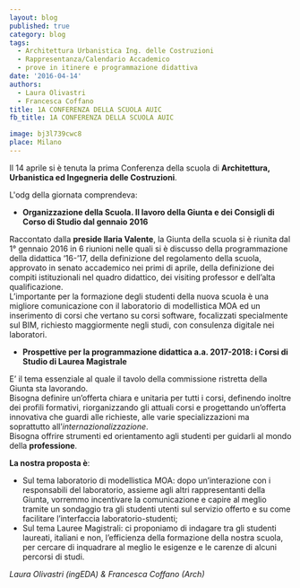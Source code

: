 ```yaml
---
layout: blog
published: true
category: blog
tags:
  - Architettura Urbanistica Ing. delle Costruzioni
  - Rappresentanza/Calendario Accademico
  - prove in itinere e programmazione didattiva
date: '2016-04-14'
authors:
  - Laura Olivastri
  - Francesca Coffano
title: 1A CONFERENZA DELLA SCUOLA AUIC
fb_title: 1A CONFERENZA DELLA SCUOLA AUIC

image: bj3l739cwc8
place: Milano
---
```


Il 14 aprile si è tenuta la prima Conferenza della scuola di **Architettura, Urbanistica ed Ingegneria delle Costruzioni**.

L'odg della giornata comprendeva:

*   **Organizzazione della Scuola. Il lavoro della Giunta e dei Consigli di Corso di Studio dal gennaio 2016**

Raccontato dalla **preside Ilaria Valente**, la Giunta della scuola si è riunita dal 1° gennaio 2016 in 6 riunioni nelle quali si è discusso della programmazione della didattica ‘16-’17, della definizione del regolamento della scuola, approvato in senato accademico nei primi di aprile, della definizione dei compiti istituzionali nel quadro didattico, dei visiting professor e dell’alta qualificazione.  
L’importante per la formazione degli studenti della nuova scuola è una migliore comunicazione con il laboratorio di modellistica MOA ed un inserimento di corsi che vertano su corsi software, focalizzati specialmente sul BIM, richiesto maggiormente negli studi, con consulenza digitale nei laboratori.

*   **Prospettive per la programmazione didattica a.a. 2017-2018: i Corsi di Studio di Laurea Magistrale**

E’ il tema essenziale al quale il tavolo della commissione ristretta della Giunta sta lavorando.  
Bisogna definire un’offerta chiara e unitaria per tutti i corsi, definendo inoltre dei profili formativi, riorganizzando gli attuali corsi e progettando un’offerta innovativa che guardi alle richieste, alle varie specializzazioni ma soprattutto all’_internazionalizzazione_.  
Bisogna offrire strumenti ed orientamento agli studenti per guidarli al mondo della **professione**. 

**La nostra proposta è**:

*   Sul tema laboratorio di modellistica MOA: dopo un’interazione con i responsabili del laboratorio, assieme agli altri rappresentanti della Giunta, vorremmo incentivare la comunicazione e capire al meglio tramite un sondaggio tra gli studenti utenti sul servizio offerto e su come facilitare l’interfaccia laboratorio-studenti;
*   Sul tema Lauree Magistrali: ci proponiamo di indagare tra gli studenti laureati, italiani e non, l’efficienza della formazione della nostra scuola, per cercare di inquadrare al meglio le esigenze e le carenze di alcuni percorsi di studi. 

_Laura Olivastri (ingEDA) & Francesca Coffano (Arch)_
